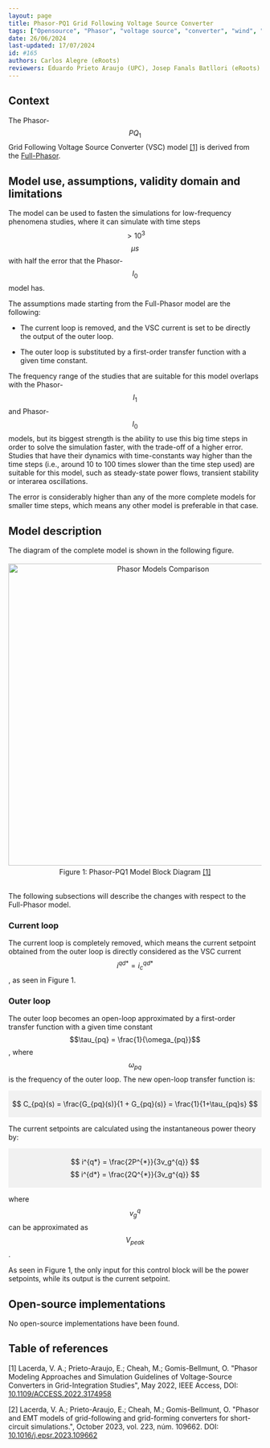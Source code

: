 ```yaml
---
layout: page 
title: Phasor-PQ1 Grid Following Voltage Source Converter 
tags: ["Opensource", "Phasor", "voltage source", "converter", "wind", "pv", "hdvc"] 
date: 26/06/2024 
last-updated: 17/07/2024
id: #165
authors: Carlos Alegre (eRoots)
reviewers: Eduardo Prieto Araujo (UPC), Josep Fanals Batllori (eRoots)
---
```



## Context

The Phasor-$$PQ_1$$ Grid Following Voltage Source Converter (VSC) model [[1]](#1) is derived from the [Full-Phasor](../). 

## Model use, assumptions, validity domain and limitations

The model can be used to fasten the simulations for low-frequency phenomena studies, where it can simulate with time steps $$>10^3$$ $$\mu s$$ with half the error that the Phasor-$$I_0$$ model has. 

The assumptions made starting from the Full-Phasor model are the following:

* The current loop is removed, and the VSC current is set to be directly the output of the outer loop.

* The outer loop is substituted by a first-order transfer function with a given time constant.

The frequency range of the studies that are suitable for this model overlaps with the Phasor-$$I_1$$ and Phasor-$$I_0$$ models, but its biggest strength is the ability to use this big time steps in order to solve the simulation faster, with the trade-off of a higher error. Studies that have their dynamics with time-constants way higher than the time steps (i.e., around 10 to 100 times slower than the time step used) are suitable for this model, such as steady-state power flows, transient stability or interarea oscillations.

The error is considerably higher than any of the more complete models for smaller time steps, which means any other model is preferable in that case.

## Model description

The diagram of the complete model is shown in the following figure.

<div style="background-color:rgba(0, 0, 0, 0); text-align:center; vertical-align: middle; padding:4px 0;">
<img src="{{ '/pages/models/generations/Sources/VSC/PhasorGridFollowingVSC/PhasorPQ1/PhasorPQ1.svg' | relative_url }}"
     alt="Phasor Models Comparison"
     style="float: center; margin-right: 10px; width: 600px;" />
</div>
<div align = 'center'>
Figure 1: Phasor-PQ1 Model Block Diagram <a href="#1">[1]</a>
</div>
<br>

The following subsections will describe the changes with respect to the Full-Phasor model.

### Current loop

The current loop is completely removed, which means the current setpoint obtained from the outer loop is directly considered as the VSC current $$i^{qd*} = i^{qd*}_c $$, as seen in Figure 1. 

### Outer loop

The outer loop becomes an open-loop approximated by a first-order transfer function with a given time constant $$\tau_{pq} = \frac{1}{\omega_{pq}}$$, where $$\omega_{pq}$$ is the frequency of the outer loop. The new open-loop transfer function is:

<div style="background-color:rgba(0, 0, 0, 0.0470588); text-align:center; vertical-align: middle; padding:4px 0;">

$$ C_{pq}(s) = \frac{G_{pq}(s)}{1 + G_{pq}(s)} = \frac{1}{1+\tau_{pq}s} $$
</div>

The current setpoints are calculated using the instantaneous power theory by:

<div style="background-color:rgba(0, 0, 0, 0.0470588); text-align:center; vertical-align: middle; padding:4px 0;">

$$ i^{q*} = \frac{2P^{*}}{3v_g^{q}} $$
$$ i^{d*} = \frac{2Q^{*}}{3v_g^{q}} $$
</div>

where $$v_g^{q}$$ can be approximated as $$V_{peak}$$.

As seen in Figure 1, the only input for this control block will be the power setpoints, while its output is the current setpoint.

## Open-source implementations

No open-source implementations have been found.

## Table of references


<a id="1">[1]</a> Lacerda, V. A.; Prieto-Araujo, E.; Cheah, M.; Gomis-Bellmunt, O. "Phasor Modeling Approaches and Simulation Guidelines of Voltage-Source Converters in Grid-Integration Studies", May 2022, IEEE Access, DOI: [10.1109/ACCESS.2022.3174958](https://doi.org/10.1109/ACCESS.2022.3174958)

<a id="2">[2]</a> Lacerda, V. A.; Prieto-Araujo, E.; Cheah, M.; Gomis-Bellmunt, O. "Phasor and EMT models of grid-following and grid-forming converters for short-circuit simulations.", October 2023, vol. 223, núm. 109662. DOI: [10.1016/j.epsr.2023.109662](https://doi.org/10.1016/j.epsr.2023.109662)

